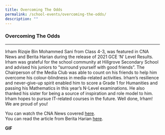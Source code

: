 ```yaml
---
title: Overcoming The Odds
permalink: /school-events/overcoming-the-odds/
description: ""
---
```

### **Overcoming The Odds**
-----------------------------------------------------------------------------
Irham Rizqie Bin Mohammed Sani from Class 4-3, was featured in CNA News and Berita Harian during the release of 2021 GCE ‘N’ Level Results. Irham was grateful for the school community at Hillgrove Secondary School and advised his juniors to “surround yourself with good friends”. The Chairperson of the Media Club was able to count on his friends to help him overcome his colour-blindness in media-related activities. Irham’s resilience and never-give-up spirit enabled him to score a Grade 1 for Humanities and passing his Mathematics in this year’s N-Level examinations. He also thanked his sister for being a source of inspiration and role model to him. Irham hopes to pursue IT-related courses in the future. Well done, Irham! We are proud of you!

You can watch the CNA News covered [here](https://www.mewatch.sg/watch/Dec-2021-CNA-Singapore-Tonight-262497?redirect=true).  
You can read the article from Berita Harian [here](https://berita.mediacorp.sg/singapura/2-pelajar-melayu-ini-antara-yang-lulus-dalam-peperiksaan-peringkat-n-meski-hadapi-cabaran-620951).

**GIF**